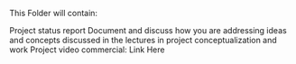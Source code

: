 This Folder will contain:

Project status report 
Document and discuss how you are addressing ideas and concepts discussed in the lectures in project conceptualization and work 
Project video commercial: Link Here
